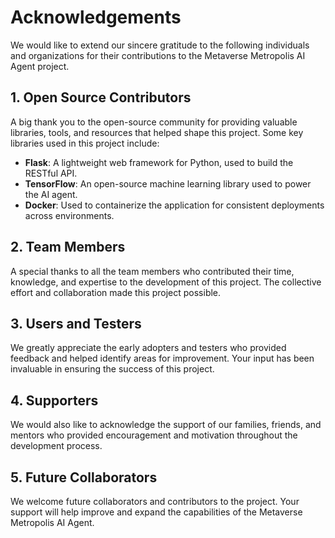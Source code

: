 # Acknowledgements

We would like to extend our sincere gratitude to the following individuals and organizations for their contributions to the Metaverse Metropolis AI Agent project.

## 1. Open Source Contributors

A big thank you to the open-source community for providing valuable libraries, tools, and resources that helped shape this project. Some key libraries used in this project include:

- **Flask**: A lightweight web framework for Python, used to build the RESTful API.
- **TensorFlow**: An open-source machine learning library used to power the AI agent.
- **Docker**: Used to containerize the application for consistent deployments across environments.

## 2. Team Members

A special thanks to all the team members who contributed their time, knowledge, and expertise to the development of this project. The collective effort and collaboration made this project possible.

## 3. Users and Testers

We greatly appreciate the early adopters and testers who provided feedback and helped identify areas for improvement. Your input has been invaluable in ensuring the success of this project.

## 4. Supporters

We would also like to acknowledge the support of our families, friends, and mentors who provided encouragement and motivation throughout the development process.

## 5. Future Collaborators

We welcome future collaborators and contributors to the project. Your support will help improve and expand the capabilities of the Metaverse Metropolis AI Agent.

